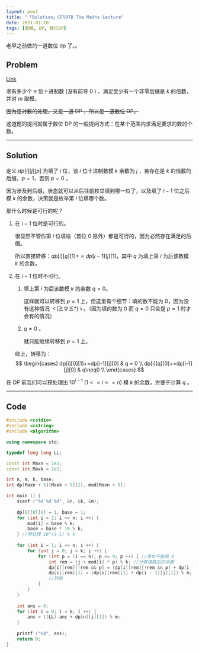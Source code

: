 ```yaml
---
layout: post
title: "「Solution」CF507D The Maths Lecture"
date: 2021-01-10
tags: [题解, DP, 数位DP]
---
```


老早之前做的一道数位 dp 了。。

<!-- more -->

## Problem

[Link](https://www.luogu.com.cn/problem/CF507D)

求有多少个 $n$ 位十进制数 (没有前导 $0$ ) ，满足至少有一个非零后缀是 $k$ 的倍数，并对 $m$ 取模。

~~因为是对数的处理，又是一道 DP ，所以是一道数位 DP。~~

这道题的提问就属于数位 DP 的一般提问方式：在某个范围内求满足要求的数的个数。

---

## Solution

定义 $dp[i][j][p]$ 为填了 $i$ 位，该 $i$ 位十进制数模 $k$ 余数为 $j$ ，若存在是 $k$ 的倍数的后缀，$p=1$，否则 $p=0$ 。

因为涉及到后缀，状态就可以从后往前枚举填到哪一位了，以及填了 $i -1$ 位之后模 $k$ 的余数，决策就是枚举第 $i$ 位填哪个数。

那什么时候是可行的呢？

1. 在 $i-1$ 位时是可行的。

   很显然不管你第 $i$ 位填啥（首位 $0$ 除外）都是可行的，因为必然存在满足的后缀。

   所以直接转移：$dp[i][q][1]+=dp[i -1][j][1]$，其中 $q$ 为填上第 $i$ 为后该数模 $k$ 的余数。

2. 在 $i-1$ 位时不可行。

   1. 填上第 $i$ 为后该数模 $k$ 的余数 $q = 0$。

      这样就可以转移到 $p=1$ 上，但这里有个细节：填的数不能为 $0$，因为没有这种情况 ヾ(≧∇≦*)ゝ。（因为填的数为 $0$ 而 $q=0$ 只会是 $p=1$ 时才会有的情况）

   2. $q\neq0$ 。

      就只能继续转移到 $p=1$ 上。

   综上，转移为：
   $$ 
   \begin{cases} 
   dp[i][0][1]+=dp[i-1][j][0] & q = 0 \\ 
   dp[i][q][0]+=dp[i-1][j][0] & q\neq0 \\ 
   \end{cases}
   $$

在 DP 前我们可以预处理出 $10^{i-1}$ ($1<= i <= n$) 模  $k$ 的余数，方便于计算 $q$ 。

---

## Code

```cpp
#include <cstdio>
#include <cstring>
#include <algorithm>

using namespace std;

typedef long long LL;

const int Maxn = 1e3;
const int Maxk = 1e2;

int n, m, k, base;
int dp[Maxn + 5][Maxk + 5][2], mod[Maxn + 5];

int main () {
	scanf ("%d %d %d", &n, &k, &m);
	
	dp[0][0][0] = 1, base = 1;
	for (int i = 1; i <= n; i ++) {
		mod[i] = base % k;
		base = base * 10 % k;
	} //预处理 10^(i-1) % k 
	
	for (int i = 1; i <= n; i ++) {
		for (int j = 0; j < k; j ++) {
			for (int p = (i == n); p <= 9; p ++) { //首位不能填 0 
				int rem = (j + mod[i] * p) % k; //计算填数后的余数 
				dp[i][rem][!rem && p] = (dp[i][rem][!rem && p] + dp[i - 1][j][0]) % m;	
				dp[i][rem][1] = (dp[i][rem][1] + dp[i - 1][j][1]) % m;
				//转移 
			}
		}
	}
	
	int ans = 0;
	for (int i = 0; i < k; i ++) {
		ans = ((LL) ans + dp[n][i][1]) % m;
	}
	
	printf ("%d", ans);
	return 0;
}

```